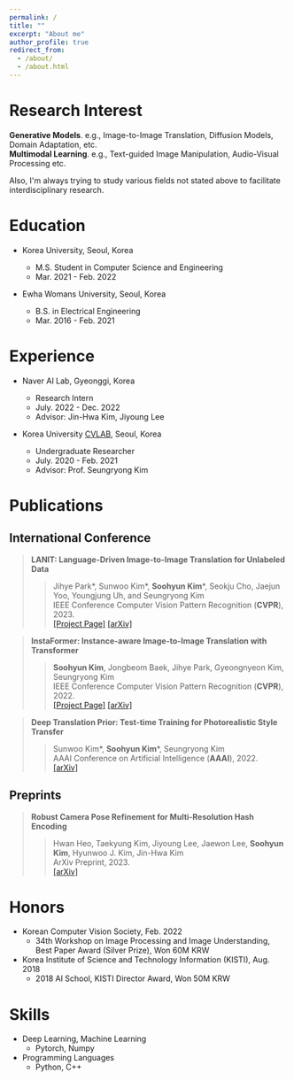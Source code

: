 ```yaml
---
permalink: /
title: ""
excerpt: "About me"
author_profile: true
redirect_from: 
  - /about/
  - /about.html
---
```

Research Interest
======
**Generative Models**. e.g., Image-to-Image Translation, Diffusion Models, Domain Adaptation, etc. <br>
**Multimodal Learning**. e.g., Text-guided Image Manipulation, Audio-Visual Processing etc. <br>


Also, I'm always trying to study various fields not stated above to facilitate interdisciplinary research.


Education
======

* Korea University, Seoul, Korea
  * M.S. Student in Computer Science and Engineering
  * Mar. 2021 - Feb. 2022

* Ewha Womans University, Seoul, Korea
  * B.S. in Electrical Engineering
  * Mar. 2016 - Feb. 2021

Experience
======
* Naver AI Lab, Gyeonggi, Korea
  * Research Intern
  * July. 2022 - Dec. 2022 
  * Advisor: Jin-Hwa Kim, Jiyoung Lee

* Korea University <a href="https://cvlab.korea.ac.kr">CVLAB</a>, Seoul, Korea
  * Undergraduate Researcher
  * July. 2020 - Feb. 2021
  * Advisor: Prof. Seungryong Kim

Publications
======

## International Conference

> <i style='font-style: normal;'>**LANIT: Language-Driven Image-to-Image Translation for Unlabeled Data**<br></i>
>> <i style='font-style: normal;'>Jihye Park\*, Sunwoo Kim\*, **Soohyun Kim**\*, Seokju Cho, Jaejun Yoo, Youngjung Uh, and Seungryong Kim<br></i>
>> <i style='font-style: normal;'>IEEE Conference Computer Vision Pattern Recognition (**CVPR**), 2023.<br></i>
>> <i style='font-style: normal;'><a href="https://ku-cvlab.github.io/LANIT/">[Project Page]</a> <a href="https://arxiv.org/abs/2208.14889">[arXiv]</a> 

> <i style='font-style: normal;'>**InstaFormer: Instance-aware Image-to-Image Translation with Transformer**<br></i>
>> <i style='font-style: normal;'>**Soohyun Kim**, Jongbeom Baek, Jihye Park, Gyeongnyeon Kim, Seungryong Kim<br></i>
>> <i style='font-style: normal;'>IEEE Conference Computer Vision Pattern Recognition (**CVPR**), 2022.<br></i>
>> <i style='font-style: normal;'><a href="https://ku-cvlab.github.io/InstaFormer/">[Project Page]</a> <a href="[https://arxiv.org/abs/2209.11047](https://arxiv.org/abs/2203.16248)">[arXiv]</a> 

> <i style='font-style: normal;'>**Deep Translation Prior: Test-time Training for Photorealistic Style Transfer**<br></i>
>> <i style='font-style: normal;'>Sunwoo Kim\*, **Soohyun Kim**\*, Seungryong Kim<br></i>
>> <i style='font-style: normal;'>AAAI Conference on Artificial Intelligence (**AAAI**), 2022.<br></i>
>> <i style='font-style: normal;'><a href="[https://arxiv.org/abs/2210.02689](https://arxiv.org/abs/2112.06150)">[arXiv]</a> 

## Preprints
> <i style='font-style: normal;'>**Robust Camera Pose Refinement for Multi-Resolution Hash Encoding**<br></i>
>> <i style='font-style: normal;'>Hwan Heo, Taekyung Kim, Jiyoung Lee, Jaewon Lee, **Soohyun Kim**, Hyunwoo J. Kim, Jin-Hwa Kim<br></i>
>> <i style='font-style: normal;'>ArXiv Preprint, 2023.<br></i>
>> <i style='font-style: normal;'><a href="https://arxiv.org/abs/2302.01571">[arXiv]</a>
  
Honors
======
* Korean Computer Vision Society, Feb. 2022
  * 34th Workshop on Image Processing and Image Understanding, Best Paper Award (Silver Prize), Won 60M KRW 
* Korea Institute of Science and Technology Information (KISTI), Aug. 2018
  * 2018 AI School, KISTI Director Award, Won 50M KRW
  
Skills
======
* Deep Learning, Machine Learning
  * Pytorch, Numpy
* Programming Languages
  * Python, C++
